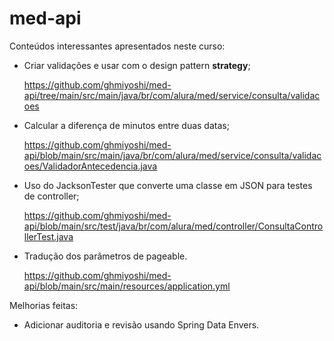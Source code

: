 # med-api

Conteúdos interessantes apresentados neste curso:

* Criar validações e usar com o design pattern **strategy**;

  https://github.com/ghmiyoshi/med-api/tree/main/src/main/java/br/com/alura/med/service/consulta/validacoes

* Calcular a diferença de minutos entre duas datas;

  https://github.com/ghmiyoshi/med-api/blob/main/src/main/java/br/com/alura/med/service/consulta/validacoes/ValidadorAntecedencia.java

* Uso do JacksonTester que converte uma classe em JSON para testes de controller;

  https://github.com/ghmiyoshi/med-api/blob/main/src/test/java/br/com/alura/med/controller/ConsultaControllerTest.java

* Tradução dos parâmetros de pageable.

  https://github.com/ghmiyoshi/med-api/blob/main/src/main/resources/application.yml

Melhorias feitas:
* Adicionar auditoria e revisão usando Spring Data Envers.
